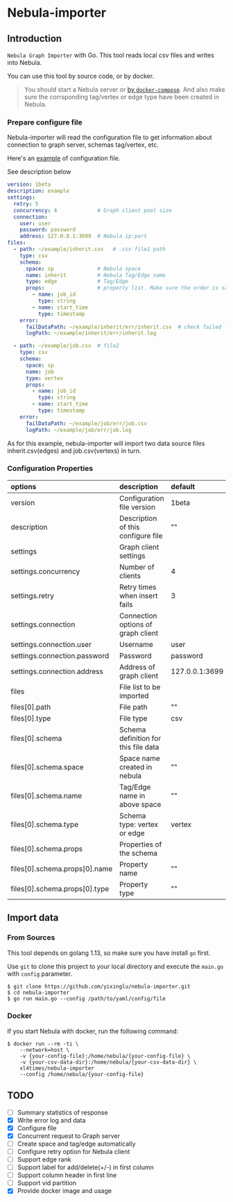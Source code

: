 # Nebula-importer

## Introduction

`Nebula Graph Importer` with Go. This tool reads local csv files and writes into Nebula.

You can use this tool by source code, or by docker.

> You should start a Nebula server or [by `docker-compose`](https://github.com/vesoft-inc/nebula-docker-compose "nebula-docker-compose").  And also make sure the corrsponding tag/vertex or edge type have been created in Nebula.

### Prepare configure file

Nebula-importer will read the configuration file to get information about connection to graph server, schemas tag/vertex, etc.

Here's an [example](example/example.yaml) of configuration file.

See description below

```yaml
version: 1beta
description: example
settings:
  retry: 5
  concurrency: 4             # Graph client pool size
  connection:
    user: user
    password: password
    address: 127.0.0.1:3699  # Nebula ip:port
files:
  - path: ~/example/inherit.csv   # .csv file1 path
    type: csv
    schema:
      space: sp              # Nebula space
      name: inherit          # Nebula Tag/Edge name
      type: edge             # Tag/Edge
      props:                 # property list. Make sure the order is same to Tag/Edge
        - name: job_id      
          type: string
        - name: start_time
          type: timestamp
    error:
      failDataPath: ~/example/inherit/err/inherit.csv  # check failed lines 
      logPath: ~/example/inherit/err/inherit.log

  - path: ~/example/job.csv  # file2 
    type: csv
    schema:
      space: sp
      name: job
      type: vertex
      props:
        - name: job_id
          type: string
        - name: start_time
          type: timestamp
    error:
      failDataPath: ~/example/job/err/job.csv
      logPath: ~/example/job/err/job.log
```

As for this example, nebula-importer will import two data source files inherit.csv(edges) and job.csv(vertexs) in turn.

### Configuration Properties

| options                       | description                          | default        |
| :--                           | :--                                  | :--            |
| version                       | Configuration file version           | 1beta          |
| description                   | Description of this configure file   | ""             |
| settings                      | Graph client settings                |                |
| settings.concurrency          | Number of clients                    | 4              |
| settings.retry                | Retry times when insert fails        | 3              |
| settings.connection           | Connection options of graph client   |                |
| settings.connection.user      | Username                             | user           |
| settings.connection.password  | Password                             | password       |
| settings.connection.address   | Address of graph client              | 127.0.0.1:3699 |
| files                         | File list to be imported             |                |
| files[0].path                 | File path                            | ""             |
| files[0].type                 | File type                            | csv            |
| files[0].schema               | Schema definition for this file data |                |
| files[0].schema.space         | Space name created in nebula         | ""             |
| files[0].schema.name          | Tag/Edge name in above space         | ""             |
| files[0].schema.type          | Schema type: vertex or edge          | vertex         |
| files[0].schema.props         | Properties of the schema             |                |
| files[0].schema.props[0].name | Property name                        | ""             |
| files[0].schema.props[0].type | Property type                        | ""             |

## Import data

### From Sources

This tool depends on golang 1.13, so make sure you have install `go` first.

Use `git` to clone this project to your local directory and execute the `main.go` with `config` parameter.

``` shell
$ git clone https://github.com/yixinglu/nebula-importer.git
$ cd nebula-importer
$ go run main.go --config /path/to/yaml/config/file
```

### Docker

If you start Nebula with docker, run the following command:

```shell
$ docker run --rm -ti \
    --network=host \
    -v {your-config-file}:/home/nebula/{your-config-file} \
    -v {your-csv-data-dir}:/home/nebula/{your-csv-data-dir} \
    xl4times/nebula-importer
    --config /home/nebula/{your-config-file}
```

## TODO

- [ ] Summary statistics of response
- [X] Write error log and data
- [X] Configure file
- [X] Concurrent request to Graph server
- [ ] Create space and tag/edge automatically
- [ ] Configure retry option for Nebula client
- [ ] Support edge rank
- [ ] Support label for add/delete(+/-) in first column
- [ ] Support column header in first line
- [ ] Support vid partition
- [X] Provide docker image and usage
